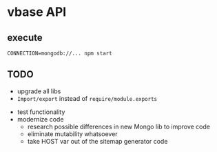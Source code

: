 # vbase API

## execute

`CONNECTION=mongodb://... npm start`

## TODO

+ upgrade all libs
+ `Import/export` instead of `require/module.exports`
- test functionality
- modernize code
    - research possible differences in new Mongo lib to improve code
    - eliminate mutability whatsoever
    - take HOST var out of the sitemap generator code
